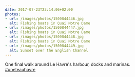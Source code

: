 ```yaml
---
date: 2017-07-23T23:14:06+02:00
photos:
- url: /images/photos/1500844446.jpg
  alt: Fishing boats in Quai Notre Dame
- url: /images/photos/1500844447.jpg
  alt: Fishing boats in Quai Notre Dame
- url: /images/photos/1500844448.jpg
  alt: Fishing boats in Quai Notre Dame
- url: /images/photos/1500844449.jpg
  alt: Sunset over the English Channel
---
```

One final walk around Le Havre's harbour, docks and marinas. [#uneteauhavre](https://twitter.com/hashtag/uneteauhavre)
